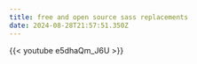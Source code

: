 ```yaml
---
title: free and open source sass replacements
date: 2024-08-28T21:57:51.350Z
---
```

{{< youtube e5dhaQm_J6U >}}
